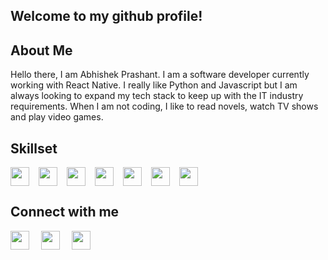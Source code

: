 ## **Welcome to my github profile!**

## **About Me**

Hello there, I am Abhishek Prashant. I am a software developer currently working with React Native. I really like Python and Javascript but I am always looking to expand my tech stack to keep up with the IT industry requirements. When I am not coding, I like to read novels, watch TV shows and play video games.

## **Skillset**
<div style = "display: flex;">
    <img src = "t3chcrazy/t3chcrazy/tree/master/img/python.svg" width = "30px" height = "30px" style = "margin-right: 15px" />
    <img src = "https://drive.google.com/uc?export=view&id=1ufwO2lHfq4r-m6kFSw2t23omwtLdPiSr" width = "30px" height = "30px" style = "margin-right: 15px" />
    <img src = "https://drive.google.com/uc?export=view&id=1ezMQkTO0Pj3eFvRjOI5Ieyjz6aEG2Jtm" width = "30px" height = "30px" style = "margin-right: 15px" />
    <img src = "https://drive.google.com/uc?export=view&id=1B2Q9p5UN2f1oZ1T1UAzkqhlryeamEOCL" width = "30px" height = "30px" style = "margin-right: 15px" />
    <img src = "https://drive.google.com/uc?export=view&id=1DAl77Giu0ImSWv8lh6fXFkj0FOrkSSsW" width = "30px" height = "30px" style = "margin-right: 15px" />
    <img src = "https://drive.google.com/uc?export=view&id=1GvoBrUstrBBQDa8cRCom6LirhLeNn_kR" width = "30px" height = "30px" style = "margin-right: 15px" />
    <img src = "https://drive.google.com/uc?export=view&id=1SJE9hgL1WgNqapwOK1NbBBdIo2pqXb3j" width = "30px" height = "30px" style = "margin-right: 15px" />
</div>

## **Connect with me**

[<img src = "https://drive.google.com/uc?export=view&id=1BN5stF8JsULqEwYnt_BA50u1tKWOkowx" width = "30px" height = "30px" style = "margin-right: 15px" />](https://www.facebook.com/abhishek.prashant.35728)
[<img src = "https://drive.google.com/uc?export=view&id=1NsMTU79YjvgPlW46xAsvXXeHFeKXJ2k_" width = "30px" height = "30px" style = "margin-right: 15px" />](https://www.linkedin.com/in/abhishek-prashant-92b152a9/)
[<img src = "https://drive.google.com/uc?export=view&id=1WR4Ii-6nQ8ZpmHqUnffipjRf60dDJMtF" width = "30px" height = "30px" />](https://twitter.com/The1WhoIsMany)